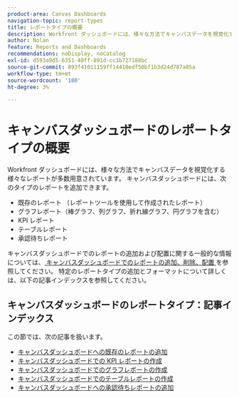 ```yaml
---
product-area: Canvas Dashboards
navigation-topic: report-types
title: レポートタイプの概要
description: Workfront ダッシュボードには、様々な方法でキャンバスデータを視覚化する様々なレポートが多数用意されています。
author: Nolan
feature: Reports and Dashboards
recommendations: noDisplay, noCatalog
exl-id: d593a9d5-6351-48ff-891d-cc1b727188bc
source-git-commit: 893f41011159ff14410edf50bf1b3d24d787a85a
workflow-type: tm+mt
source-wordcount: '180'
ht-degree: 3%

---
```


# キャンバスダッシュボードのレポートタイプの概要

Workfront ダッシュボードには、様々な方法でキャンバスデータを視覚化する様々なレポートが多数用意されています。 キャンバスダッシュボードには、次のタイプのレポートを追加できます。

* 既存のレポート （レポートツールを使用して作成されたレポート）
* グラフレポート（棒グラフ、列グラフ、折れ線グラフ、円グラフを含む）
* KPI レポート
* テーブルレポート
* 承認待ちレポート

キャンバスダッシュボードでのレポートの追加および配置に関する一般的な情報については、[ キャンバスダッシュボードでのレポートの追加、削除、配置 ](/help/quicksilver/reports-and-dashboards/canvas-dashboards/manage-canvas-dashboards/add-remove-arrange-reports.md) を参照してください。 特定のレポートタイプの追加とフォーマットについて詳しくは、以下の記事インデックスを参照してください。

## キャンバスダッシュボードのレポートタイプ：記事インデックス

この節では、次の記事を扱います。

* [キャンバスダッシュボードへの既存のレポートの追加](/help/quicksilver/reports-and-dashboards/canvas-dashboards/report-types/add-existing-report.md)
* [キャンバスダッシュボードでの KPI レポートの作成](/help/quicksilver/reports-and-dashboards/canvas-dashboards/report-types/build-kpi-report.md)
* [キャンバスダッシュボードでのグラフレポートの作成](/help/quicksilver/reports-and-dashboards/canvas-dashboards/report-types/build-chart-report.md)
* [キャンバスダッシュボードでのテーブルレポートの作成](/help/quicksilver/reports-and-dashboards/canvas-dashboards/report-types/build-table-report.md)
* [キャンバスダッシュボードへの承認待ちレポートの追加](/help/quicksilver/reports-and-dashboards/canvas-dashboards/report-types/add-pending-approvals-report.md)
